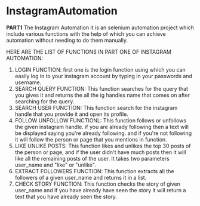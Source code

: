 # InstagramAutomation

**PART1**
The Instagram Automation it is an selenium automation project which include various functions with the help of which you can
achieve automation without needing to do them manually.

HERE ARE THE LIST OF FUNCTIONS IN PART ONE OF INSTAGRAM AUTOMATION:

1. LOGIN FUNCTION: first one is the login function using which you can easily log in to your instagram account by typing in your passwords and username.
2. SEARCH QUERY FUNCTION: This function searches for the query that you gives it and returns the all the ig handles name that comes on after searching for the query.
3. SEARCH USER FUNCTION: This function search for the instagram handle that you provide it and open its profile.
4. FOLLOW UNFOLLOW FUNCTIONL: This function follows or unfollows the given instagram handle. if you are already following then a text will be displayed saying you're already following.
   and if you're not following it will follow the person or page that you mentions in function.
5. LIKE UNLIKE POSTS: This function likes and unlikes the top 30 posts of the person or page, and if the user didn't have much posts then it will like all the remaining posts of the user.
    It takes two parameters user_name and "like" or "unlike".
6. EXTRACT FOLLOWERS FUNCTION: This function extracts all the followers of a given user_name and returns it in a list.
7. CHECK STORY FUNCTION: This function checks the story of given user_name and if you have already have seen the story it will return a text that you have already seen the story.

   
